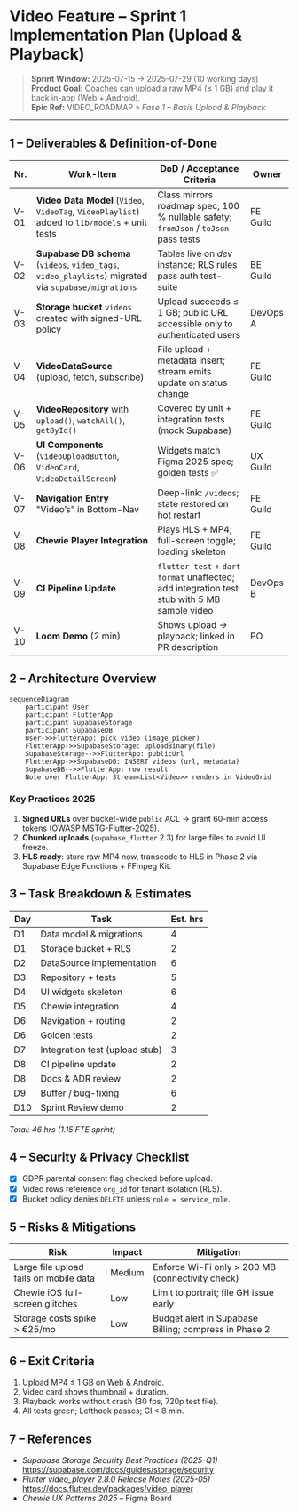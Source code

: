 # Video Feature – Sprint 1 Implementation Plan (Upload & Playback)

> **Sprint Window:** 2025-07-15 → 2025-07-29 (10 working days)
> **Product Goal:** Coaches can upload a raw MP4 (≤ 1 GB) and play it back in-app (Web + Android).  
> **Epic Ref:** VIDEO_ROADMAP » *Fase 1 – Basis Upload & Playback*

---

## 1 – Deliverables & Definition-of-Done

| Nr. | Work-Item | DoD / Acceptance Criteria | Owner |
|-----|-----------|---------------------------|-------|
| V-01 | **Video Data Model** (`Video`, `VideoTag`, `VideoPlaylist`) added to `lib/models` + unit tests | Class mirrors roadmap spec; 100 % nullable safety; `fromJson` / `toJson` pass tests | FE Guild |
| V-02 | **Supabase DB schema** (`videos`, `video_tags`, `video_playlists`) migrated via `supabase/migrations` | Tables live on *dev* instance; RLS rules pass auth test-suite | BE Guild |
| V-03 | **Storage bucket** `videos` created with signed-URL policy | Upload succeeds ≤ 1 GB; public URL accessible only to authenticated users | DevOps A |
| V-04 | **VideoDataSource** (upload, fetch, subscribe) | File upload + metadata insert; stream emits update on status change | FE Guild |
| V-05 | **VideoRepository** with `upload()`, `watchAll()`, `getById()` | Covered by unit + integration tests (mock Supabase) | FE Guild |
| V-06 | **UI Components** (`VideoUploadButton`, `VideoCard`, `VideoDetailScreen`) | Widgets match Figma 2025 spec; golden tests ✅ | UX Guild |
| V-07 | **Navigation Entry** "Video’s" in Bottom-Nav | Deep-link: `/videos`; state restored on hot restart | FE Guild |
| V-08 | **Chewie Player Integration** | Plays HLS + MP4; full-screen toggle; loading skeleton | FE Guild |
| V-09 | **CI Pipeline Update** | `flutter test` + `dart format` unaffected; add integration test stub with 5 MB sample video | DevOps B |
| V-10 | **Loom Demo** (2 min) | Shows upload → playback; linked in PR description | PO |

## 2 – Architecture Overview

```mermaid
sequenceDiagram
    participant User
    participant FlutterApp
    participant SupabaseStorage
    participant SupabaseDB
    User->>FlutterApp: pick video (image_picker)
    FlutterApp->>SupabaseStorage: uploadBinary(file)
    SupabaseStorage-->>FlutterApp: publicUrl
    FlutterApp->>SupabaseDB: INSERT videos (url, metadata)
    SupabaseDB-->>FlutterApp: row result
    Note over FlutterApp: Stream<List<Video>> renders in VideoGrid
```

### Key Practices 2025
1. **Signed URLs** over bucket-wide `public` ACL → grant 60-min access tokens (OWASP MSTG-Flutter-2025).
2. **Chunked uploads** (`supabase_flutter` 2.3) for large files to avoid UI freeze.
3. **HLS ready**: store raw MP4 now, transcode to HLS in Phase 2 via Supabase Edge Functions + FFmpeg Kit.

## 3 – Task Breakdown & Estimates

| Day | Task | Est. hrs |
|-----|------|----------|
| D1  | Data model & migrations | 4 |
| D1 | Storage bucket + RLS | 2 |
| D2 | DataSource implementation | 6 |
| D3 | Repository + tests | 5 |
| D4 | UI widgets skeleton | 6 |
| D5 | Chewie integration | 4 |
| D6 | Navigation + routing | 2 |
| D6 | Golden tests | 2 |
| D7 | Integration test (upload stub) | 3 |
| D8 | CI pipeline update | 2 |
| D8 | Docs & ADR review | 2 |
| D9 | Buffer / bug-fixing | 6 |
| D10| Sprint Review demo | 2 |

_Total: 46 hrs (1.15 FTE sprint)_

## 4 – Security & Privacy Checklist

- [x] GDPR parental consent flag checked before upload.
- [x] Video rows reference `org_id` for tenant isolation (RLS).
- [x] Bucket policy denies `DELETE` unless `role = service_role`.

## 5 – Risks & Mitigations

| Risk | Impact | Mitigation |
|------|--------|-----------|
| Large file upload fails on mobile data | Medium | Enforce Wi-Fi only > 200 MB (connectivity check) |
| Chewie iOS full-screen glitches | Low | Limit to portrait; file GH issue early |
| Storage costs spike > €25/mo | Low | Budget alert in Supabase Billing; compress in Phase 2 |

## 6 – Exit Criteria

1. Upload MP4 ≤ 1 GB on Web & Android.
2. Video card shows thumbnail + duration.
3. Playback works without crash (30 fps, 720p test file).
4. All tests green; Lefthook passes; CI < 8 min.

## 7 – References

* *Supabase Storage Security Best Practices (2025-Q1)*  
  https://supabase.com/docs/guides/storage/security
* *Flutter video_player 2.8.0 Release Notes (2025-05)*  
  https://docs.flutter.dev/packages/video_player
* *Chewie UX Patterns 2025* – Figma Board